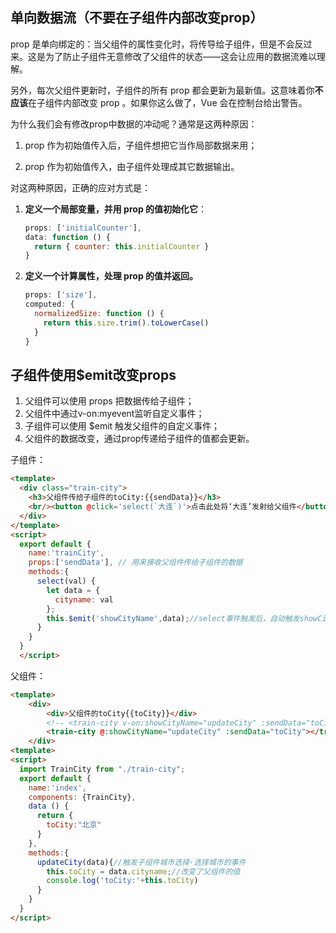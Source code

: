 ## 单向数据流（不要在子组件内部改变prop）

prop 是单向绑定的：当父组件的属性变化时，将传导给子组件，但是不会反过来。这是为了防止子组件无意修改了父组件的状态——这会让应用的数据流难以理解。

另外，每次父组件更新时，子组件的所有 prop 都会更新为最新值。这意味着你**不应该**在子组件内部改变 prop 。如果你这么做了，Vue 会在控制台给出警告。

为什么我们会有修改prop中数据的冲动呢？通常是这两种原因：

1. prop 作为初始值传入后，子组件想把它当作局部数据来用；

2. prop 作为初始值传入，由子组件处理成其它数据输出。

对这两种原因，正确的应对方式是：

1. **定义一个局部变量，并用 prop 的值初始化它**：

   ```javascript
   props: ['initialCounter'],
   data: function () {
     return { counter: this.initialCounter }
   }
   ```

2. **定义一个计算属性，处理 prop 的值并返回。**

   ```javascript
   props: ['size'],
   computed: {
     normalizedSize: function () {
       return this.size.trim().toLowerCase()
     }
   }
   ```
   
   
## 子组件使用$emit改变props
  
1. 父组件可以使用 props 把数据传给子组件；  
2. 父组件中通过v-on:myevent监听自定义事件；  
3. 子组件可以使用 $emit 触发父组件的自定义事件；  
4. 父组件的数据改变，通过prop传递给子组件的值都会更新。  
  
  
子组件：
```html
<template>
  <div class="train-city">
    <h3>父组件传给子组件的toCity:{{sendData}}</h3> 
    <br/><button @click='select(`大连`)'>点击此处将‘大连’发射给父组件</button>
  </div>
</template>
<script>
  export default {
    name:'trainCity',
    props:['sendData'], // 用来接收父组件传给子组件的数据
    methods:{
      select(val) {
        let data = {
          cityname: val
        };
        this.$emit('showCityName',data);//select事件触发后，自动触发showCityName事件
      }
    }
  }
  </script>
  ```
  
  父组件：
```html
<template>
    <div>
        <div>父组件的toCity{{toCity}}</div>
        <!-- <train-city v-on:showCityName="updateCity" :sendData="toCity"></train-city> -->
        <train-city @:showCityName="updateCity" :sendData="toCity"></train-city>
    </div>
<template>
<script>
  import TrainCity from "./train-city";
  export default {
    name:'index',
    components: {TrainCity},
    data () {
      return {
        toCity:"北京"
      }
    },
    methods:{
      updateCity(data){//触发子组件城市选择-选择城市的事件
        this.toCity = data.cityname;//改变了父组件的值
        console.log('toCity:'+this.toCity)
      }
    }
  }
</script>
```
